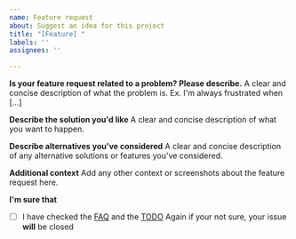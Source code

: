 ```yaml
---
name: Feature request
about: Suggest an idea for this project
title: "[Feature] "
labels: ''
assignees: ''

---
```


**Is your feature request related to a problem? Please describe.**
A clear and concise description of what the problem is. Ex. I'm always frustrated when [...]

**Describe the solution you'd like**
A clear and concise description of what you want to happen.

**Describe alternatives you've considered**
A clear and concise description of any alternative solutions or features you've considered.

**Additional context**
Add any other context or screenshots about the feature request here.

**I'm sure that**
- [ ] I have checked the [FAQ](https://github.com/RewardedIvan/3DPS/wiki/FAQ) and the [TODO](https://github.com/RewardedIvan/3DPS/wiki/TODO)
Again if your not sure, your issue **will** be closed
